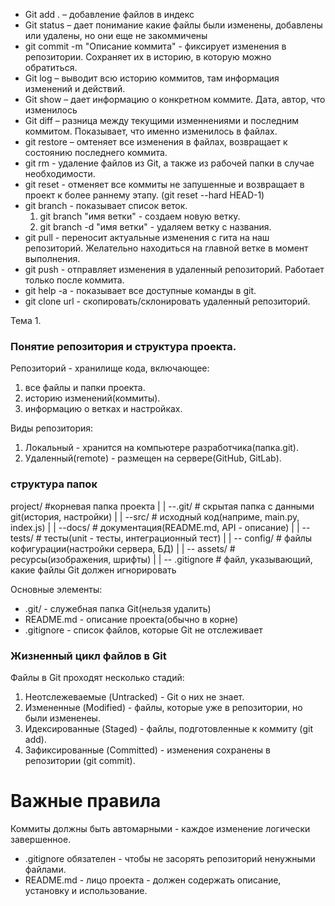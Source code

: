- Git add . – добавление файлов в индекс
- Git status – дает понимание какие файлы были изменены, добавлены или удалены, но они еще не закоммичены
- git commit -m "Описание коммита" - фиксирует изменения в репозитории. Сохраняет их в историю, в которую можно обратиться.
- Git log – выводит всю историю коммитов, там информация изменений и действий.
- Git show – дает информацию о конкретном коммите. Дата, автор, что изменилось
- Git diff – разница между текущими изменнениями и последним коммитом. Показывает, что именно изменилось в файлах.
- git restore – омтеняет все изменения в файлах, возвращает к состоянию последнего коммита. 
- git rm - удаление файлов из Git, а также из рабочей папки в случае необходимости.
- git reset - отменяет все коммиты не запушенные и возвращает в проект к более раннему этапу. (git reset --hard HEAD-1)
- git branch - показывает список веток.
    1. git branch "имя ветки" - создаем  новую ветку. 
    2. git branch -d "имя ветки" - удаляем ветку с названия. 
- git pull - переносит актуальные изменения с гита на наш репозиторий. Желательно находиться на главной ветке в момент выполнения.
- git push - отправляет изменения в удаленный репозиторий. Работает только после коммита.
- git help -a -  показывает все доступные команды в git.
- git clone url - скопировать/склонировать удаленный репозиторий.
  
Тема 1.
### Понятие репозитория и структура проекта.
Репозиторий - хранилище кода, включающее:
1. все файлы и папки проекта. 
2. историю изменений(коммиты).
3. информацию о ветках и настройках.   

Виды репозитория:
1. Локальный - хранится на компьютере разработчика(папка.git).
2. Удаленный(remote) - размещен на сервере(GitHub, GitLab).

### структура папок
project/     #корневая папка проекта
|
| --.git/        # скрытая папка с данными git(история, настройки)
|
| --src/         # исходный код(наприме, main.py, index.js)
|
| --docs/        # документация(README.md, API - описание)
|
| -- tests/      # тесты(unit - тесты, интеграционный тест)
|
| -- config/     # файлы кофигурации(настройки сервера, БД)
|
| -- assets/     # ресурсы(изображения, шрифты)
|
| -- .gitignore  # файл, указывающий, какие файлы Git должен игнорировать

Основные элементы:
- .git/ - служебная папка Git(нельзя удалить)
- README.md - описание проекта(обычно в корне)
- .gitignore - список файлов, которые Git не отслеживает

### Жизненный цикл файлов в Git
Файлы в Git проходят несколько стадий:
1. Неотслежеваемые (Untracked) - Git о них не знает.
2. Измененные (Modified) - файлы, которые уже в репозитории, но были измененеы.
3. Идексированные (Staged) - файлы, подготовленные к коммиту (git add).
4. Зафиксированные (Committed) - изменения сохранены в репозитории (git commit).

# Важные правила
Коммиты должны быть автомарными - каждое изменение логически завершенное.
- .gitignore обязателен - чтобы не засорять репозиторий ненужными файлами.
- README.md - лицо проекта - должен содержать описание, установку и использование.
